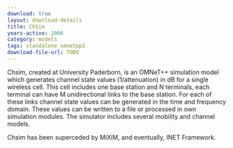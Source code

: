 ```yaml
---
download: true
layout: download-details
title: ChSim
years-active: 2006
category: models
tags: standalone omnetpp3
download-file-url: TODO
---
```


Chsim, created at University Paderborn, is an OMNeT++ simulation model  which
generates channel state values (1/attenuation) in dB for a single wireless cell.
This cell includes one base station and N terminals, each terminal can have M
unidirectional links to the base station. For each of these links channel state
values can be generated in the time and frequency domain. These values can be
written to a file or processed in own simulation modules. The simulator includes
several mobility and channel models.

Chsim has been superceded by MiXiM, and eventually, INET Framework.